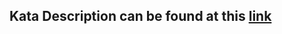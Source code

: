 ## Kata Description can be found at this [link](https://www.codewars.com/kata/56a32dd6e4f4748cc3000006)
